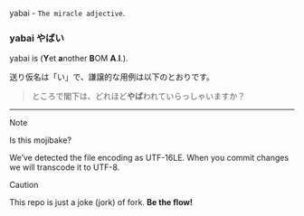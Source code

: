 
yabai - `The miracle adjective`.

### yabai やばい

yabai is (**Y**et **a**nother **B**OM **A**.**I**.).

送り仮名は「い」で、謙譲的な用例は以下のとおりです。

> ところで閣下は、どれほど**やば**われていらっしゃいますか？

* * * 


> [!NOTE]
> Is this mojibake?
> 
> We’ve detected the file encoding as UTF-16LE. When you commit changes we will transcode it to UTF-8.


> [!CAUTION]
> This repo is just a joke (jork) of fork. **Be the flow!**
